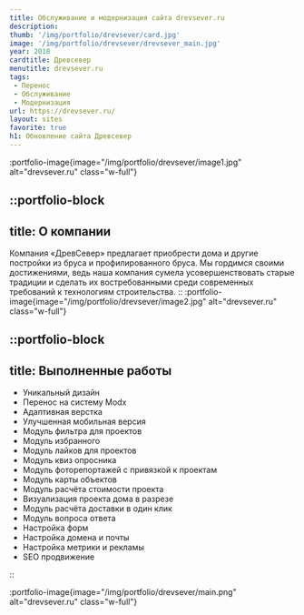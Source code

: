 ```yaml
---
title: Обслуживание и модернизация сайта drevsever.ru
description: 
thumb: '/img/portfolio/drevsever/card.jpg'
image: '/img/portfolio/drevsever/drevsever_main.jpg'
year: 2018
cardtitle: Древсевер
menutitle: drevsever.ru
tags:
 - Перенос
 - Обслуживание
 - Модернизация
url: https://drevsever.ru/
layout: sites
favorite: true
h1: Обновление сайта Древсевер
---
```


:portfolio-image{image="/img/portfolio/drevsever/image1.jpg" alt="drevsever.ru" class="w-full"}


::portfolio-block
---
title: О компании
---
Компания «ДревСевер» предлагает приобрести дома и другие постройки из бруса и профилированного бруса. Мы гордимся своими достижениями, ведь наша компания сумела усовершенствовать старые традиции и сделать их востребованными среди современных требований к технологиям строительства.
::
:portfolio-image{image="/img/portfolio/drevsever/image2.jpg" alt="drevsever.ru" class="w-full"}

::portfolio-block
---
title: Выполненные работы
---

- Уникальный дизайн
- Перенос на систему Modx
- Адаптивная верстка
- Улучшенная мобильная версия
- Модуль фильтра для проектов
- Модуль избранного
- Модуль лайков для проектов
- Модуль квиз опросника
- Модуль фоторепортажей с привязкой к проектам
- Модуль карты объектов
- Модуль расчёта стоимости проекта
- Визуализация проекта дома в разрезе
- Модуль расчёта доставки в один клик
- Модуль вопроса ответа
- Настройка форм
- Настройка домена и почты
- Настройка метрики и рекламы
- SEO продвижение

::

:portfolio-image{image="/img/portfolio/drevsever/main.png" alt="drevsever.ru" class="w-full"}
 